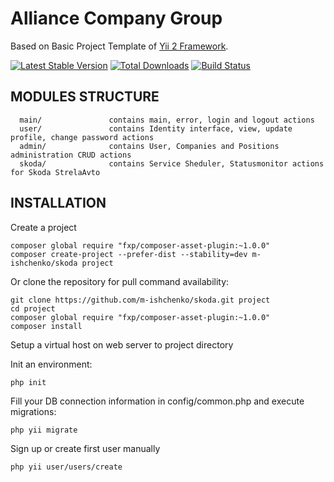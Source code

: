 Alliance Company Group
======================

Based on Basic Project Template of [Yii 2 Framework](http://www.yiiframework.com/).

[![Latest Stable Version](https://poser.pugx.org/yiisoft/yii2-app-basic/v/stable.png)](https://packagist.org/packages/yiisoft/yii2-app-basic)
[![Total Downloads](https://poser.pugx.org/yiisoft/yii2-app-basic/downloads.png)](https://packagist.org/packages/yiisoft/yii2-app-basic)
[![Build Status](https://travis-ci.org/yiisoft/yii2-app-basic.svg?branch=master)](https://travis-ci.org/yiisoft/yii2-app-basic)

MODULES STRUCTURE
-------------------

      main/               contains main, error, login and logout actions
      user/               contains Identity interface, view, update profile, change password actions
      admin/              contains User, Companies and Positions administration CRUD actions
      skoda/              contains Service Sheduler, Statusmonitor actions for Skoda StrelaAvto

INSTALLATION
------------

Create a project

~~~
composer global require "fxp/composer-asset-plugin:~1.0.0"
composer create-project --prefer-dist --stability=dev m-ishchenko/skoda project
~~~

Or clone the repository for pull command availability:

~~~
git clone https://github.com/m-ishchenko/skoda.git project
cd project
composer global require "fxp/composer-asset-plugin:~1.0.0"
composer install
~~~

Setup a virtual host on web server to project directory

Init an environment:

~~~
php init
~~~

Fill your DB connection information in config/common.php and execute migrations:

~~~
php yii migrate
~~~

Sign up or create first user manually

~~~
php yii user/users/create
~~~

